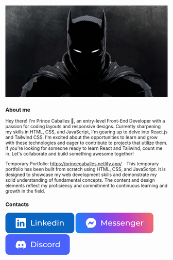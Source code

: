 # [![Hi 👋, I'm Prince Caballes](/assets/batmanwallpaper.svg)](https://maelxcooper.netlify.app/)

### About me

Hey there! I'm Prince Caballes 👋, an entry-level Front-End Developer with a passion for coding layouts and responsive designs. Currently sharpening my skills in HTML, CSS, and JavaScript, I'm gearing up to delve into React.js and Tailwind CSS. I'm excited about the opportunities to learn and grow with these technologies and eager to contribute to projects that utilize them. If you're looking for someone ready to learn React and Tailwind, count me in. Let's collaborate and build something awesome together!



Temporary Portfolio: https://princecaballes.netlify.app/ - This temporary portfolio has been built from scratch using HTML, CSS, and JavaScript. It is designed to showcase my web development skills and demonstrate my solid understanding of fundamental concepts. The content and design elements reflect my proficiency and commitment to continuous learning and growth in the field.


### Contacts

[![LinkedIn](https://raw.githubusercontent.com/MinecraftJohn/MinecraftJohn/d0be74117a626d1101a10ec1ecde811d0362ae6e/assets/svg/linkedin.svg)](https://www.linkedin.com/in/prince-caballes/)
[![Messenger](https://raw.githubusercontent.com/MinecraftJohn/MinecraftJohn/0b7814e44ddd80c4105d8d3c98edba4f90d62f34/assets/svg/messenger.svg)](http://m.me/princecaballes726)
[![Discord](https://raw.githubusercontent.com/MinecraftJohn/MinecraftJohn/d0be74117a626d1101a10ec1ecde811d0362ae6e/assets/svg/discord.svg)](http://discordapp.com/users/4871)
